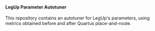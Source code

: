 #### LegUp Parameter Autotuner

This repository contains an autotuner for LegUp's
parameters, using metrics obtained before and
after Quartus place-and-route.
